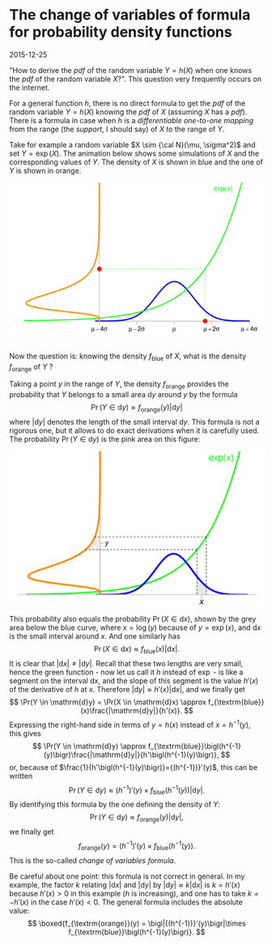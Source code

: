 # The change of variables of formula for probability density functions
2015-12-25  






"How to derive the *pdf* of the random variable $Y=h(X)$ when one knows the *pdf* of the random variable $X$?". This question very frequently occurs on the internet. 

For a general function $h$, there is no direct formula to get the *pdf* of the random variable $Y=h(X)$ knowing the *pdf* of $X$ (assuming $X$ has a *pdf*). There is a formula in case when $h$ is a *differentiable one-to-one mapping* from the range (the *support*, I should say) of $X$ to the range of $Y$. 

Take for example a random variable $X \sim {\cal N}(\mu, \sigma^2)$ and set $Y=\exp(X)$. 
The animation below shows some simulations of $X$ and the corresponding values of $Y$. The density of $X$ is shown in blue and the one of $Y$ is shown in orange. 



<div style="text-align:center">
<img src="./assets/gif/lognormal.gif" style="margin-bottom: 0.5em;">
</div>

Now the question is: knowing the density $f_{\textrm{blue}}$ of $X$, what is the density $f_{\textrm{orange}}$ of $Y$ ? 

Taking a point $y$ in the range of $Y$, the density $f_{\textrm{orange}}$ provides the probability that $Y$ belongs to a small area $\mathrm{d}y$ around $y$ by the formula
$$
\Pr(Y \in \mathrm{d}y) \approx f_{\textrm{orange}}(y)|\mathrm{d}y|
$$
where $|\mathrm{d}y|$ denotes the length of the small interval $\mathrm{d}y$. This formula is not a rigorous one, but it allows to do exact derivations when it is carefully used. The probability $\Pr(Y \in \mathrm{d}y)$ is the pink area on this figure: 

<img src="assets/fig/ChangeOfVariables-figure-1.png" title="" alt="" style="display: block; margin: auto;" />

This probability also equals the probability $\Pr(X \in \mathrm{d}x)$, shown by the grey area below the blue curve, where $x=\log(y)$ because of $y=\exp(x)$, and $\mathrm{d}x$ is the small interval around $x$. And one similarly has 
$$
\Pr(X \in \mathrm{d}x) \approx f_{\textrm{blue}}(x)|\mathrm{d}x|. 
$$
It is clear that $|\mathrm{d}x| \neq |\mathrm{d}y|$. Recall that these two lengths are very small, hence the green function - now let us call it $h$  instead of $\exp$ - is like a segment on the interval $\mathrm{d}x$, and the slope of this segment is the value $h'(x)$ of the derivative of $h$ at $x$. Therefore $|\mathrm{d}y| \approx h'(x)|\mathrm{d}x|$, and we finally get 
$$
\Pr(Y \in \mathrm{d}y) = \Pr(X \in \mathrm{d}x)  \approx f_{\textrm{blue}}(x)\frac{|\mathrm{d}y|}{h'(x)}. 
$$
Expressing the right-hand side in terms of $y=h(x)$ instead of $x=h^{-1}(y)$, this gives 
$$
\Pr(Y \in \mathrm{d}y) \approx f_{\textrm{blue}}\bigl(h^{-1}(y)\bigr)\frac{|\mathrm{d}y|}{h'\bigl(h^{-1}(y)\bigr)}, 
$$
or, because of $\frac{1}{h'\bigl(h^{-1}(y)\bigr)}={(h^{-1})}'(y)$, this can be written 
$$
\Pr(Y \in \mathrm{d}y) \approx {(h^{-1})}'(y)\times f_{\textrm{blue}}\bigl(h^{-1}(y)\bigr)|\mathrm{d}y|.
$$
By identifying this formula by the one defining the density of $Y$:
$$
\Pr(Y \in \mathrm{d}y) \approx f_{\textrm{orange}}(y)|\mathrm{d}y|,
$$
we finally get
$$
f_{\textrm{orange}}(y) = {(h^{-1})}'(y)\times f_{\textrm{blue}}\bigl(h^{-1}(y)\bigr).
$$
This is the so-called *change of variables formula*. 

Be careful about one point: this formula is not correct in general. In my example, the factor $k$ relating $|\mathrm{d}x|$ and $|\mathrm{d}y|$ by $|\mathrm{d}y| \approx k|\mathrm{d}x|$ is $k = h'(x)$ because $h'(x)>0$ in this example ($h$ is increasing), and one has to take $k=-h'(x)$ in the case $h'(x)<0$. The general formula includes the absolute value:
$$
\boxed{f_{\textrm{orange}}(y) = \bigl|{(h^{-1})}'(y)\bigr|\times f_{\textrm{blue}}\bigl(h^{-1}(y)\bigr)}.
$$

